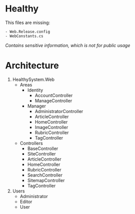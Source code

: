 # Healthy

This files are missing:
	
	- Web.Release.config
	- WebConstants.cs

*Contains sensitive information, which is not for public usage*

# Architecture

1. HealthySystem.Web
    - Areas
        -   Identity
            - AccountController
            - ManageController
        -   Manager
            -   AdministratorController
            -   ArticleController
            -   HomeController
            -   ImageController
            -   RubricController
            -   TagController
    - Controllers
        - BaseController
        - SiteController
        - ArticleController
        - HomeController
        - RubricController
        - SearchController
        - SitemapController
        - TagController
2. Users
    - Administrator
    - Editor
    - User